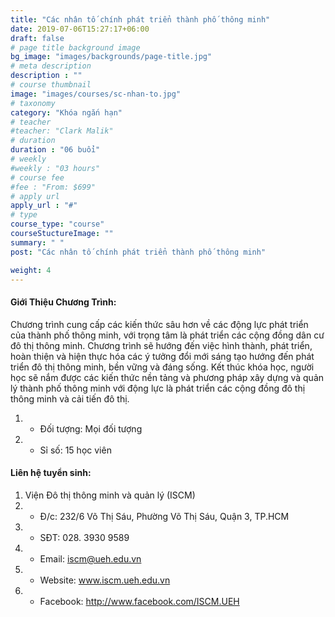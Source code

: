 ```yaml
---
title: "Các nhân tố chính phát triển thành phố thông minh"
date: 2019-07-06T15:27:17+06:00
draft: false
# page title background image
bg_image: "images/backgrounds/page-title.jpg"
# meta description
description : ""
# course thumbnail
image: "images/courses/sc-nhan-to.jpg"
# taxonomy
category: "Khóa ngắn hạn"
# teacher
#teacher: "Clark Malik"
# duration
duration : "06 buổi"
# weekly
#weekly : "03 hours"
# course fee
#fee : "From: $699"
# apply url
apply_url : "#"
# type
course_type: "course"
courseStuctureImage: ""
summary: " "
post: "Các nhân tố chính phát triển thành phố thông minh"

weight: 4
---
```


#### Giới Thiệu Chương Trình:

Chương trình cung cấp các kiến thức sâu hơn về các động lực phát triển của thành phố thông minh, với trọng tâm là phát triển các cộng đồng dân cư đô thị thông minh. Chương trình sẽ hướng đến việc hình thành, phát triển, hoàn thiện và hiện thực hóa các ý tưởng đổi mới sáng tạo hướng đến phát triển đô thị thông minh, bền vững và đáng sống.
Kết thúc khóa học, người học sẽ nắm được các kiến thức nền tảng và phương pháp xây dựng và quản lý thành phố thông minh với động lực là phát triển các cộng đồng đô thị thông minh và cải tiến đô thị.

  
1. * Đối tượng: Mọi đối tượng
2. * Sỉ số: 15 học viên

#### Liên hệ tuyển sinh: 
1. Viện Đô thị thông minh và quản lý (ISCM)
2. * Đ/c: 232/6 Võ Thị Sáu, Phường Võ Thị Sáu, Quận 3, TP.HCM
3. * SĐT: 028. 3930 9589
4. * Email: iscm@ueh.edu.vn
4. * Website: www.iscm.ueh.edu.vn
5. * Facebook: http://www.facebook.com/ISCM.UEH
